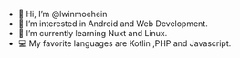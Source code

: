 - 👋 Hi, I’m @lwinmoehein
- 👀 I’m interested in Android and Web Development.
- 🌱 I’m currently learning Nuxt and Linux.
- 💻 My favorite languages are Kotlin ,PHP and Javascript.


<!---
lwinmoehein/lwinmoehein is a ✨ special ✨ repository because its `README.md` (this file) appears on your GitHub profile.
You can click the Preview link to take a look at your changes.
--->

